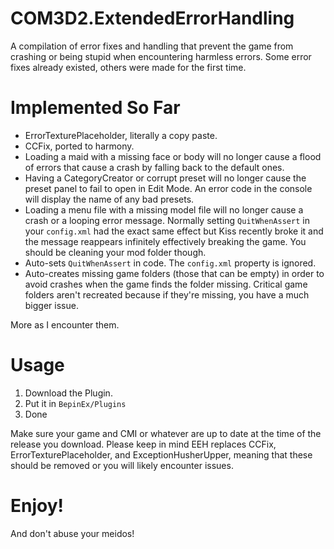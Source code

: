 # COM3D2.ExtendedErrorHandling
A compilation of error fixes and handling that prevent the game from crashing or being stupid when encountering harmless errors. Some error fixes already existed, others were made for the first time.

# Implemented So Far
- ErrorTexturePlaceholder, literally a copy paste.
- CCFix, ported to harmony.
- Loading a maid with a missing face or body will no longer cause a flood of errors that cause a crash by falling back to the default ones.
- Having a CategoryCreator or corrupt preset will no longer cause the preset panel to fail to open in Edit Mode. An error code in the console will display the name of any bad presets.
- Loading a menu file with a missing model file will no longer cause a crash or a looping error message. Normally setting `QuitWhenAssert` in your `config.xml` had the exact same effect but Kiss recently broke it and the message reappears infinitely effectively breaking the game. You should be cleaning your mod folder though.
- Auto-sets `QuitWhenAssert` in code. The `config.xml` property is ignored.
- Auto-creates missing game folders (those that can be empty) in order to avoid crashes when the game finds the folder missing. Critical game folders aren't recreated because if they're missing, you have a much bigger issue.

More as I encounter them.

# Usage
1. Download the Plugin.
2. Put it in `BepinEx/Plugins`
3. Done

Make sure your game and CMI or whatever are up to date at the time of the release you download. Please keep in mind EEH replaces CCFix, ErrorTexturePlaceholder, and ExceptionHusherUpper, meaning that these should be removed or you will likely encounter issues.

# Enjoy!
And don't abuse your meidos!
